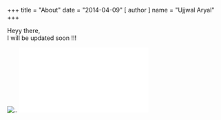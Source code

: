 +++
title = "About"
date = "2014-04-09"
[ author ]
  name = "Ujjwal Aryal"
+++

Heyy there,  
I will be updated soon !!!

![..](/img/image.png)
![..](/img/resume.pdf)
